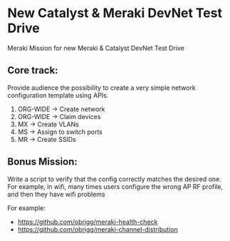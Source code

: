 # New Catalyst & Meraki DevNet Test Drive
Meraki Mission for new Meraki &amp; Catalyst DevNet Test Drive

## Core track:
Provide audience the possibility to create a very simple network configuration template using APIs. 

1. ORG-WIDE -> Create network
2. ORG-WIDE -> Claim devices
3. MX -> Create VLANs
4. MS -> Assign to switch ports
5. MR -> Create SSIDs

## Bonus Mission:
Write a script to verify that the config correctly matches the desired one. For example, in wifi, many times users configure the wrong AP RF profile, and then they have wifi problems

For example:
- https://github.com/obrigg/meraki-health-check
- https://github.com/obrigg/meraki-channel-distribution
